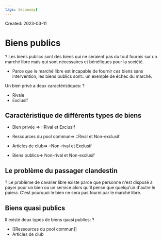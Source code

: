 ```yaml
---
tags: [economy]
---
```

Created: 2023-03-11

# Biens publics
?
Les biens publics sont des biens qui ne seraient pas du tout fournis sur un marché libre mais qui sont nécessaires et bénéfiques pour la société.
<!--SR:!2023-12-22,26,130-->

- Parce que le marché libre est incapable de fournir ces biens sans intervention, les biens publics sont:: un exemple de échec du marché.
<!--SR:!2024-03-16,151,190-->

Un bien privé a deux caractéristiques:
?
- Rivale
- Exclusif
<!--SR:!2024-03-22,175,230-->

## Caractéristique de différents types de biens
- Bien privée => ::Rival et Exclusif
<!--SR:!2023-12-04,164,250-->
- Ressources du pool commun=> ::Rival et Non-exclusif
<!--SR:!2024-09-16,335,250-->
- Articles de club=> ::Non-rival et Exclusif
<!--SR:!2023-12-18,68,230-->
- Biens publics=> Non-rival et Non-exclusif

## Le problème du passager clandestin
?
Le problème de cavalier libre existe parce que personne n'est disposé à payer pour un bien ou un service alors qu'il pense que quelqu'un d'autre le paiera. C'est pourquoi le bien ne sera pas fourni par le marché libre.
<!--SR:!2024-01-12,70,230-->

## Biens quasi publics
Il existe deux types de biens quasi publics:
?
- [[Ressources du pool commun]]
- Articles de club
<!--SR:!2023-12-07,71,210-->


